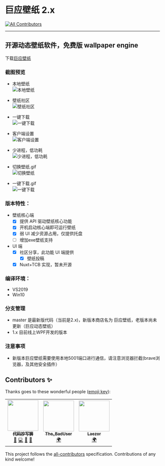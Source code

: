 # 巨应壁纸 2.x
<!-- ALL-CONTRIBUTORS-BADGE:START - Do not remove or modify this section -->
[![All Contributors](https://img.shields.io/badge/all_contributors-3-orange.svg?style=flat-square)](#contributors-)
<!-- ALL-CONTRIBUTORS-BADGE:END -->

----

## 开源动态壁纸软件，免费版 wallpaper engine

下载[巨应壁纸](https://www.microsoft.com/store/apps/9N1S487WCGWR)  

### 截图预览

- 本地壁纸   
![本地壁纸](https://github.com/giant-app/LiveWallpaper/blob/master/screenshots/local.png?raw=true)

- 壁纸社区  
![壁纸社区](https://github.com/giant-app/LiveWallpaper/blob/master/screenshots/wallpapers.png?raw=true)

- 一键下载  
![一键下载](https://github.com/giant-app/LiveWallpaper/blob/master/screenshots/download.png?raw=true)

- 客户端设置  
![客户端设置](https://github.com/giant-app/LiveWallpaper/blob/master/screenshots/clientsetting.png?raw=true)

- 少进程，低功耗  
![少进程，低功耗](https://github.com/giant-app/LiveWallpaper/blob/master/screenshots/process.png?raw=true)

- 切换壁纸.gif  
![切换壁纸](https://github.com/giant-app/LiveWallpaper/blob/master/screenshots/changewallpaper.gif?raw=true)

- 一键下载.gif  
![一键下载](https://github.com/giant-app/LiveWallpaper/blob/master/screenshots/download.gif?raw=true)

### 版本特性：

- 壁纸核心端
  - [x] 提供 API 驱动壁纸核心功能
  - [x] 开机启动核心端即可运行壁纸
  - [x] 弱 UI 减少资源占用，仅提供托盘
  - [ ] 增加exe壁纸支持
- UI 端
  - [x] 社区分享，此功能 UI 端提供
    - [x] 壁纸投稿
  - [x] Nuxt+TCB 实现，暂未开源

### 编译环境：

- VS2019
- Win10

### 分支管理
- master 是最新版代码（当前是2.x)，新版本商店名为 巨应壁纸，老版本尚未更新（巨应动态壁纸）
- 1.x 目前线上WPF开发的版本

### 注意事项
- 新版本巨应壁纸需要使用本地5001端口进行通信，请注意浏览器拦截(brave浏览器，及其他安全插件）


## Contributors ✨

Thanks goes to these wonderful people ([emoji key](https://allcontributors.org/docs/en/emoji-key)):

<!-- ALL-CONTRIBUTORS-LIST:START - Do not remove or modify this section -->
<!-- prettier-ignore-start -->
<!-- markdownlint-disable -->
<table>
  <tr>
    <td align="center"><a href="https://www.mscoder.cn/"><img src="https://avatars3.githubusercontent.com/u/80653?v=4?s=100" width="100px;" alt=""/><br /><sub><b>代码抄写狮</b></sub></a><br /><a href="#maintenance-DaZiYuan" title="Maintenance">🚧</a> <a href="https://github.com/giant-app/LiveWallpaper/commits?author=DaZiYuan" title="Code">💻</a> <a href="https://github.com/giant-app/LiveWallpaper/issues?q=author%3ADaZiYuan" title="Bug reports">🐛</a> <a href="#projectManagement-DaZiYuan" title="Project Management">📆</a></td>
    <td align="center"><a href="http://Empty... No!"><img src="https://avatars0.githubusercontent.com/u/7201687?v=4?s=100" width="100px;" alt=""/><br /><sub><b>The_BadUser</b></sub></a><br /><a href="#translation-vanja-san" title="Translation">🌍</a></td>
    <td align="center"><a href="https://github.com/Laezor"><img src="https://avatars2.githubusercontent.com/u/32393101?v=4?s=100" width="100px;" alt=""/><br /><sub><b>Laezor</b></sub></a><br /><a href="#translation-Laezor" title="Translation">🌍</a></td>
  </tr>
</table>

<!-- markdownlint-restore -->
<!-- prettier-ignore-end -->

<!-- ALL-CONTRIBUTORS-LIST:END -->

This project follows the [all-contributors](https://github.com/all-contributors/all-contributors) specification. Contributions of any kind welcome!
